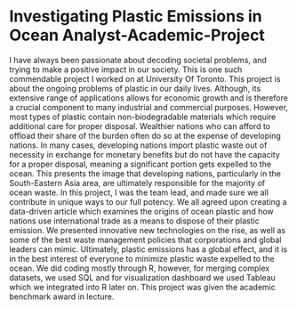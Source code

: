 # Investigating Plastic Emissions in Ocean Analyst-Academic-Project

I have always been passionate about decoding societal problems, and trying to make a positive impact in our society. This is one such commendable project I worked on
at University Of Toronto. This project is about the ongoing problems of plastic in our daily lives. Although, its extensive range of applications allows for
economic growth and is therefore a crucial component to many industrial and commercial purposes. However, most types of plastic contain non-biodegradable materials 
which require additional care for proper disposal. Wealthier nations who can afford to offload their share of the burden often do so at the expense of developing 
nations. In many cases, developing nations import plastic waste out of necessity in exchange for monetary benefits but do not have the capacity for a proper disposal,
meaning a significant portion gets expelled to the ocean. This presents the image that developing nations, particularly in the South-Eastern Asia area, are ultimately
responsible for the majority of ocean waste. In this project, I was the team lead, and made sure we all contribute in unique ways to our full potency. We all agreed 
upon creating a data-driven article which examines the origins of ocean plastic and how nations use international trade as a means to dispose of their plastic emission.
We presented innovative new technologies on the rise, as well as some of the best waste management policies that corporations and global leaders can mimic. Ultimately,
plastic emissions has a global effect, and it is in the best interest of everyone to minimize plastic waste expelled to the ocean. We did coding mostly through R,
however, for merging complex datasets, we used SQL and for visualization dashboard we used Tableau which we integrated into R later on. This project was given the 
academic benchmark award in lecture.


